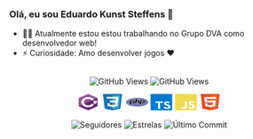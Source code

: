 ### Olá, eu sou Eduardo Kunst Steffens 👋

- 👨‍💻 Atualmente estou estou trabalhando no Grupo DVA como desenvolvedor web! 
- ⚡ Curiosidade: Amo desenvolver jogos ❤
<div style="display: flex;
    flex-direction: row;
    flex-wrap: wrap;
    align-content: center;
    justify-content: center;
    align-items: center;
    gap: 25px;">
  
![GitHub Views](https://github-readme-stats.vercel.app/api?username=eduardoks98&show_icons=true&theme=tokyonight)
![GitHub Views](https://github-readme-stats.vercel.app/api/top-langs/?username=eduardoks98&hide_progress=true&theme=tokyonight)

</div>
<div align="center">
  <img align="center" alt="eduardoks98-C#" height="30" width="40" src="https://raw.githubusercontent.com/devicons/devicon/master/icons/csharp/csharp-original.svg" > 
  <img align="center" alt="eduardoks98-CSS" height="30" width="40" src="https://raw.githubusercontent.com/devicons/devicon/master/icons/css3/css3-original.svg">
  <img align="center" alt="eduardoks98-CSS" height="30" width="40" src="https://raw.githubusercontent.com/devicons/devicon/master/icons/php/php-original.svg" />
  <img align="center" alt="eduardoks98-CSS" height="30" width="40" src="https://raw.githubusercontent.com/devicons/devicon/master/icons/typescript/typescript-original.svg" />
  <img align="center" alt="eduardoks98-Js" height="30" width="40" src="https://raw.githubusercontent.com/devicons/devicon/master/icons/javascript/javascript-plain.svg">
  <img align="center" alt="eduardoks98-HTML" height="30" width="40" src="https://raw.githubusercontent.com/devicons/devicon/master/icons/html5/html5-original.svg">
</div>
<br>
<div align="center">
  <img src="https://img.shields.io/github/followers/eduardoks98?label=Seguidores&style=social" alt="Seguidores">
  <img src="https://img.shields.io/github/stars/eduardoks98?label=Estrelas&style=social" alt="Estrelas">
  <img src="https://img.shields.io/github/last-commit/eduardoks98/eduardoks98?label=%C3%9Altimo%20Commit" alt="Último Commit">
</div>

